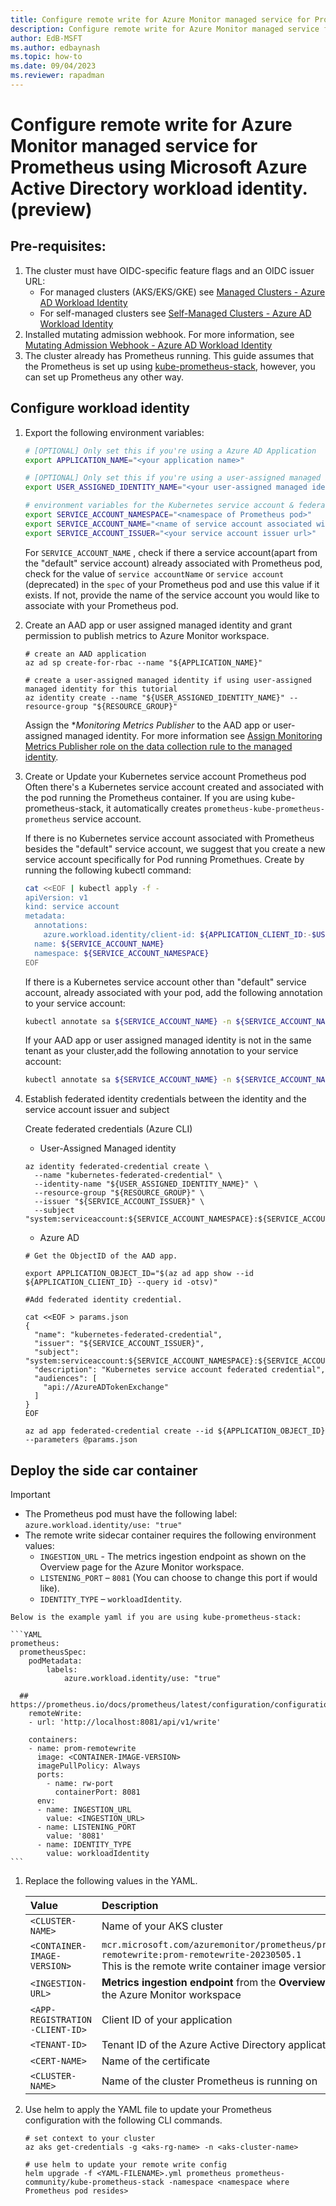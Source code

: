 ```yaml
---
title: Configure remote write for Azure Monitor managed service for Prometheus using Microsoft Azure Active Directory workload identity (preview) 
description: Configure remote write for Azure Monitor managed service for Prometheus using Microsoft Azure Active Directory workload identity (preview)
author: EdB-MSFT
ms.author: edbaynash
ms.topic: how-to
ms.date: 09/04/2023
ms.reviewer: rapadman
---
```


# Configure remote write for Azure Monitor managed service for Prometheus using Microsoft Azure Active Directory workload identity.(preview) 


## Pre-requisites:
1. The cluster must have OIDC-specific feature flags and an OIDC issuer URL: 
    * For managed clusters (AKS/EKS/GKE) see [Managed Clusters - Azure AD Workload Identity](https://azure.github.io/azure-workload-identity/docs/installation/managed-clusters.html)
    * For self-managed clusters see [Self-Managed Clusters - Azure AD Workload Identity](https://azure.github.io/azure-workload-identity/docs/installation/self-managed-clusters.html) 
1. Installed mutating admission webhook. For more information, see [Mutating Admission Webhook - Azure AD Workload Identity](https://azure.github.io/azure-workload-identity/docs/installation/mutating-admission-webhook.html)
1. The cluster already has Prometheus running. This guide assumes that the Prometheus is set up using [kube-prometheus-stack](https://azure.github.io/azure-workload-identity/docs/installation/managed-clusters.html), however, you can set up Prometheus any other way.


## Configure workload identity

1.  Export the following environment variables:
    
    ```bash
    # [OPTIONAL] Only set this if you're using a Azure AD Application
    export APPLICATION_NAME="<your application name>"
    
    # [OPTIONAL] Only set this if you're using a user-assigned managed identity
    export USER_ASSIGNED_IDENTITY_NAME="<your user-assigned managed identity name>"
    
    # environment variables for the Kubernetes service account & federated identity credential
    export SERVICE_ACCOUNT_NAMESPACE="<namespace of Prometheus pod>"
    export SERVICE_ACCOUNT_NAME="<name of service account associated with Prometheus pod>"
    export SERVICE_ACCOUNT_ISSUER="<your service account issuer url>"
    ```
    
    For `SERVICE_ACCOUNT_NAME` , check if there a service account(apart from the "default" service account) already     associated with Prometheus pod, check for the value of `service accountName` or `service account` (deprecated)     in the `spec` of your Prometheus pod and use this value if it exists. If not, provide the name of the service     account you would like to associate with your Prometheus pod.

1. Create an AAD app or user assigned managed identity and grant permission to publish metrics to Azure Monitor workspace.
    ```azurecli
    # create an AAD application
    az ad sp create-for-rbac --name "${APPLICATION_NAME}"

    # create a user-assigned managed identity if using user-assigned managed identity for this tutorial
    az identity create --name "${USER_ASSIGNED_IDENTITY_NAME}" --resource-group "${RESOURCE_GROUP}"
    ```

    Assign the **Monitoring Metrics Publisher* to the AAD app or user-assigned managed identity. For more information see [Assign Monitoring Metrics Publisher role on the data collection rule to the managed identity](prometheus-remote-write-managed-identity.md#assign-monitoring-metrics-publisher-role-on-the-data-collection-rule-to-the-managed-identity).

1. Create or Update your Kubernetes service account Prometheus pod
    Often there's a Kubernetes service account created and associated with the pod running the Prometheus container. If you are using kube-prometheus-stack, it automatically creates `prometheus-kube-prometheus-prometheus` service account.

    If there is no Kubernetes service account associated with Prometheus besides the "default" service account, we suggest that you create a new service account specifically for Pod running Promethues. Create by running the following kubectl command:
    ```bash
    cat <<EOF | kubectl apply -f -
    apiVersion: v1
    kind: service account
    metadata:
      annotations:
        azure.workload.identity/client-id: ${APPLICATION_CLIENT_ID:-$USER_ASSIGNED_IDENTITY_CLIENT_ID}
      name: ${SERVICE_ACCOUNT_NAME}
      namespace: ${SERVICE_ACCOUNT_NAMESPACE}
    EOF
    ```

    If there is a Kubernetes service account other than "default" service account, already associated with your pod, add the following annotation to your service account:

    ```bash
    kubectl annotate sa ${SERVICE_ACCOUNT_NAME} -n ${SERVICE_ACCOUNT_NAMESPACE} azure.workload.identity/client-id="${APPLICATION_OR_USER_ASSIGNED_IDENTITY_CLIENT_ID}" –overwrite
    ```

    If your AAD app or user assigned managed identity is not in the same tenant as your cluster,add the following annotation to your service account:
    ```bash
    kubectl annotate sa ${SERVICE_ACCOUNT_NAME} -n ${SERVICE_ACCOUNT_NAMESPACE} azure.workload.identity/tenant-id="${APPLICATION_OR_USER_ASSIGNED_IDENTITY_TENANT_ID}" –overwrite
    ```

1.	Establish federated identity credentials between the identity and the service account issuer and subject
    
    Create federated credentials (Azure CLI)
    
    * User-Assigned Managed identity
    ```cli    
    az identity federated-credential create \
      --name "kubernetes-federated-credential" \
      --identity-name "${USER_ASSIGNED_IDENTITY_NAME}" \
      --resource-group "${RESOURCE_GROUP}" \
      --issuer "${SERVICE_ACCOUNT_ISSUER}" \
      --subject "system:serviceaccount:${SERVICE_ACCOUNT_NAMESPACE}:${SERVICE_ACCOUNT_NAME}"
	```

    * Azure AD
    ```CLI
	# Get the ObjectID of the AAD app.

    export APPLICATION_OBJECT_ID="$(az ad app show --id ${APPLICATION_CLIENT_ID} --query id -otsv)"

    #Add federated identity credential.

    cat <<EOF > params.json
    {
      "name": "kubernetes-federated-credential",
      "issuer": "${SERVICE_ACCOUNT_ISSUER}",
      "subject": "system:serviceaccount:${SERVICE_ACCOUNT_NAMESPACE}:${SERVICE_ACCOUNT_NAME}",
      "description": "Kubernetes service account federated credential",
      "audiences": [
        "api://AzureADTokenExchange"
      ]
    }
    EOF

    az ad app federated-credential create --id ${APPLICATION_OBJECT_ID} --parameters @params.json
    ```

 ## Deploy the side car container
    
   > [!IMPORTANT]
   > *	The Prometheus pod must have the following label: `azure.workload.identity/use: "true"`
   > *	The remote write sidecar container requires the following environment values:
   >     *	`INGESTION_URL` - The metrics ingestion endpoint as shown on the Overview page for the Azure Monitor workspace.
   >     *	`LISTENING_PORT` – `8081` (You can choose to change this port if would like).
   >     *	`IDENTITY_TYPE` – `workloadIdentity`.

    Below is the example yaml if you are using kube-prometheus-stack:

    ```YAML
    prometheus:
      prometheusSpec:
        podMetadata:
            labels:
                azure.workload.identity/use: "true"
    
      ## https://prometheus.io/docs/prometheus/latest/configuration/configuration/#remote_write    
        remoteWrite:
        - url: 'http://localhost:8081/api/v1/write'
    
        containers:
        - name: prom-remotewrite
          image: <CONTAINER-IMAGE-VERSION>
          imagePullPolicy: Always
          ports:
            - name: rw-port
              containerPort: 8081
          env:
          - name: INGESTION_URL
            value: <INGESTION_URL>
          - name: LISTENING_PORT
            value: '8081'
          - name: IDENTITY_TYPE
            value: workloadIdentity
    ```

1. Replace the following values in the YAML.
    
    | Value | Description |
    |:---|:---|
    | `<CLUSTER-NAME>` | Name of your AKS cluster |
    | `<CONTAINER-IMAGE-VERSION>` | `mcr.microsoft.com/azuremonitor/prometheus/promdev/prom-remotewrite:prom-remotewrite-20230505.1`<br>This is the remote write container image version. |
    | `<INGESTION-URL>` | **Metrics ingestion endpoint** from the **Overview** page for the Azure Monitor workspace |
    | `<APP-REGISTRATION -CLIENT-ID> ` | Client ID of your application |
    | `<TENANT-ID> ` | Tenant ID of the Azure Active Directory application |
    | `<CERT-NAME>` | Name of the certificate  |
    | `<CLUSTER-NAME>` | Name of the cluster Prometheus is running on |
    
1. Use helm to apply the YAML file to update your Prometheus configuration with the following CLI commands. 

    ```azurecli
    # set context to your cluster 
    az aks get-credentials -g <aks-rg-name> -n <aks-cluster-name> 
 
    # use helm to update your remote write config 
    helm upgrade -f <YAML-FILENAME>.yml prometheus prometheus-community/kube-prometheus-stack -namespace <namespace where Prometheus pod resides> 
    ```
